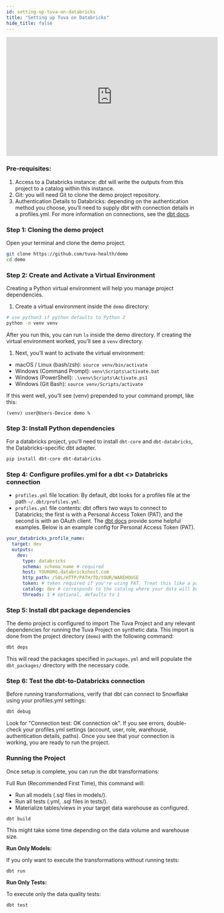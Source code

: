 ```yaml
---
id: setting-up-tuva-on-databricks
title: "Setting up Tuva on Databricks"
hide_title: false
---
```


<iframe width="560" height="315" src="https://www.youtube.com/watch?v=f074-6m2o3E" title="YouTube video player" frameborder="0" allow="accelerometer; autoplay; clipboard-write; encrypted-media; gyroscope; picture-in-picture; web-share" referrerpolicy="strict-origin-when-cross-origin" allowfullscreen></iframe>

### Pre-requisites:

1. Access to a Databricks instance: dbt will write the outputs from this project to a catalog within this instance.
2. Git: you will need Git to clone the demo project repository.
3. Authentication Details to Databricks: depending on the authentication method you choose, you’ll need to supply dbt with connection details in a profiles.yml. For more information on connections, see the [dbt docs](https://docs.getdbt.com/docs/core/connect-data-platform/databricks-setup?tokenoauth=token#examples).

### Step 1: Cloning the demo project

Open your terminal and clone the demo project.

```bash
git clone https://github.com/tuva-health/demo
cd demo
``` 
### Step 2:  Create and Activate a Virtual Environment

Creating a Python virtual environment will help you manage project dependencies.

1. Create a virtual environment inside the `demo` directory:

```bash
# use python3 if python defaults to Python 2
python -m venv venv
```

After you run this, you can run `ls` inside the demo directory. If creating the virtual environment worked, you’ll see a `venv` directory.

1. Next, you’ll want to activate the virtual environment:
- macOS / Linux (bash/zsh): `source venv/bin/activate`
- Windows (Command Prompt): `venv\Scripts\activate.bat`
- Windows (PowerShell): `.\venv\Scripts\Activate.ps1`
- Windows (Git Bash): `source venv/Scripts/activate`

If this went well, you’ll see (venv) prepended to your command prompt, like this:

`(venv) user@Users-Device demo %`

### Step 3: Install Python dependencies

For a databricks project, you’ll need to install `dbt-core` and `dbt-databricks`, the Databricks-specific dbt adapter.

```bash
pip install dbt-core dbt-databricks
```

### Step 4: Configure profiles.yml for a dbt <> Databricks connection

- `profiles.yml` file location: By default, dbt looks for a profiles file at the path `~/.dbt/profiles.yml`.
- `profiles.yml` file contents: dbt offers two ways to connect to Databricks; the first is with a Personal Access Token (PAT), and the second is with an OAuth client. The [dbt docs](https://docs.getdbt.com/docs/core/connect-data-platform/databricks-setup?tokenoauth=token#examples) provide some helpful examples. Below is an example config for Personal Access Token (PAT).

```yaml
your_databricks_profile_name:
  target: dev
  outputs:
    dev:
      type: databricks
      schema: schema_name # required
      host: YOURORG.databrickshost.com
      http_path: /SQL/HTTP/PATH/TO/YOUR/WAREHOUSE
      token: # token required if you're using PAT. Treat this like a password.
      catalog: dev # corresponds to the catalog where your data will be written
      threads: 1 # optional, defaults to 1
```

### Step 5: Install dbt package dependencies

The demo project is configured to import The Tuva Project and any relevant dependencies for running the Tuva Project on synthetic data. This import is done from the project directory (`demo`) with the following command:

```bash
dbt deps
```

This will read the packages specified in `packages.yml` and will populate the `dbt_packages/` directory with the necessary code.

### Step 6: Test the dbt-to-Databricks connection

Before running transformations, verify that dbt can connect to Snowflake using your profiles.yml settings:

```bash
dbt debug
```

Look for "Connection test: OK connection ok". If you see errors, double-check your profiles.yml settings (account, user, role, warehouse, authentication details, paths). Once you see that your connection is working, you are ready to run the project.

### Running the Project

Once setup is complete, you can run the dbt transformations:

Full Run (Recommended First Time), this command will:

- Run all models (.sql files in models/).
- Run all tests (.yml, .sql files in tests/).
- Materialize tables/views in your target data warehouse as configured.

```
dbt build
```

This might take some time depending on the data volume and warehouse size.

**Run Only Models:**

If you only want to execute the transformations without running tests:

```
dbt run
```

**Run Only Tests:**

To execute only the data quality tests:

`dbt test`
